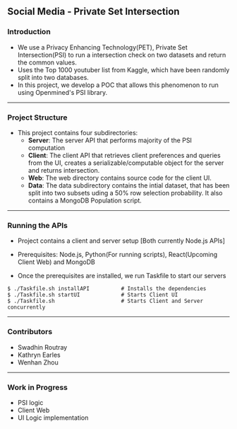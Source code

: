 ## Social Media - Private Set Intersection

### Introduction

- We use a Privacy Enhancing Technology(PET), Private Set Intersection(PSI) to run a intersection check on two datasets and return the common values.
- Uses the Top 1000 youtuber list from Kaggle, which have been randomly split into two databases.
- In this project, we develop a POC that allows this phenomenon to run using Openmined's PSI library.
<hr>

### Project Structure

- This project contains four subdirectories:
  - <b>Server</b>: The server API that performs majority of the PSI computation
  - <b>Client</b>: The client API that retrieves client preferences and queries from the UI, creates a serializable/computable object for the server and returns intersection.
  - <b>Web</b>: The web directory contains source code for the client UI.
  - <b>Data</b>: The data subdirectory contains the intial dataset, that has been split into two subsets uding a 50% row selection probability. It also contains a MongoDB Population script.

<hr>

### Running the APIs

- Project contains a client and server setup [Both currently Node.js APIs]

- Prerequisites: Node.js, Python(For running scripts), React(Upcoming Client Web) and MongoDB
- Once the prerequisites are installed, we run Taskfile to start our servers

```
$ ./Taskfile.sh installAPI          # Installs the dependencies
$ ./Taskfile.sh startUI             # Starts Client UI
$ ./Taskfile.sh                     # Starts Client and Server concurrently

```

<hr>

### Contributors

- Swadhin Routray
- Kathryn Earles
- Wenhan Zhou

<hr>

### Work in Progress

- PSI logic
- Client Web
- UI Logic implementation
